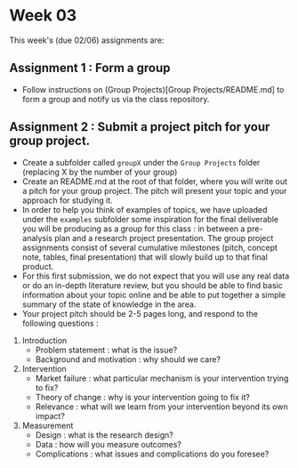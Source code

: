# Week 03

This week's (due 02/06) assignments are:

## Assignment 1 : Form a group

- Follow instructions on (Group Projects)[Group Projects/README.md] to form a group and notify us via the class repository.

## Assignment 2 : Submit a project pitch for your group project.

- Create a subfolder called `groupX` under the `Group Projects` folder (replacing X by the number of your group)
- Create an README.md at the root of that folder, where you will write out a pitch for your group project. The pitch will present your topic and your approach for studying it.
- In order to help you think of examples of topics, we have uploaded under the `examples` subfolder some inspiration for the final deliverable you will be producing as a group for this class : in between a pre-analysis plan and a research project presentation. The group project assignments consist of several cumulative milestones (pitch, concept note, tables, final presentation) that will slowly build up to that final product. 
- For this first submission, we do not expect that you will use any real data or do an in-depth literature review, but you should be able to find basic information about your topic online and be able to put together a simple summary of the state of knowledge in the area.
- Your project pitch should be 2-5 pages long, and respond to the following questions :
1. Introduction    
   - Problem statement : what is the issue?    
   - Background and motivation : why should we care?    
1. Intervention
   - Market failure : what particular mechanism is your intervention trying to fix?
   - Theory of change : why is your intervention going to fix it?
   - Relevance : what will we learn from your intervention beyond its own impact?
1. Measurement
   - Design : what is the research design?
   - Data : how will you measure outcomes?
   - Complications : what issues and complications do you foresee?
